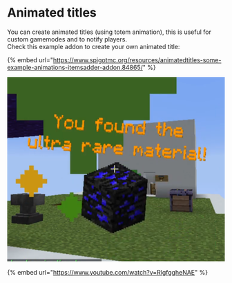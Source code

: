 # Animated titles

You can create animated titles (using totem animation), this is useful for custom gamemodes and to notify players.\
Check this example addon to create your own animated title:

{% embed url="https://www.spigotmc.org/resources/animatedtitles-some-example-animations-itemsadder-addon.84865/" %}

![](<../../.gitbook/assets/image (13).png>)

{% embed url="https://www.youtube.com/watch?v=RlgfggheNAE" %}
